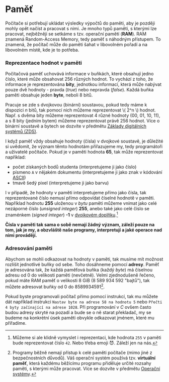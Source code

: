 # Paměť
Počítače si potřebují ukládat výsledky výpočtů do paměti, aby je později mohly opět načíst a
pracovat s nimi. Je mnoho typů paměti, s kterými lze pracovat, nejběžněji se setkáme s tzv.
operační pamětí (**RAM**). RAM znamená Random-Access Memory, tedy paměť s náhodným přístupem. To
znamená, že počítač může do paměti šahat v libovolném pořadí a na libovolném místě, kde je to
potřeba.

### Reprezentace hodnot v paměti
Počítačová paměť uchovává informace v buňkách, které obsahují jedno číslo, které může obsahovat 256
různých hodnot. To vychází z toho, že informace je reprezentována **bity**, jednotkou informací,
která může nabývat pouze dvě hodnoty - pravda (*true*) nebo nepravda (*false*). Každá buňka paměti
obsahuje jeden **byte**, neboli 8 bitů.

Pracuje se zde s dvojkovou (binární) soustavou, pokud tedy máme k dispozici *n* bitů, tak pomocí
nich můžeme reprezentovat \\( 2^n \\) hodnot. Např. s dvěma bity můžeme reprezentovat 4 různé
hodnoty (00, 01, 10, 11), a s 8 bity (jedním bytem) můžeme reprezentovat právě 256 hodnot. Více o binární
soustavě a bytech se dozvíte v předmětu
[Základy digitálních systémů (ZDS)](https://edison.sso.vsb.cz/cz.vsb.edison.edu.study.prepare.web/SubjectVersion.faces?version=440-2104/01&subjectBlockAssignmentId=375761&studyFormId=2&studyPlanId=22001&locale=cs&back=true).

I když paměť vždy obsahuje hodnoty (čísla) v dvojkové soustavě, je důležité si uvědomit, že význam
těmto hodnotám přiřazujeme my, tedy programátoři a uživatelé počítače. Pokud je v paměti hodnota **65**,
tak může reprezentovat například:

- počet získaných bodů studenta (interpretujeme ji jako číslo)
- písmeno `A` v nějakém dokumentu (interpretujeme ji jako znak v
  kódování [ASCII](https://www.asciitable.com/))
- tmavě šedý pixel (interpretujeme ji jako barvu)

I v případě, že hodnoty v paměti interpretujeme přímo jako čísla, tak reprezentované číslo nemusí
přímo odpovídat číselné hodnotě v paměti. Například hodnotu **255** uloženou v *bytu* paměti můžeme
vnímat jako celé nezáporné číslo (*unsigned integer*) **255**, anebo také jako celé číslo se
znaménkem (*signed integer*) **-1**
v [dvojkovém doplňku](https://cs.wikipedia.org/wiki/Dvojkov%C3%BD_dopln%C4%9Bk).[^1]

[^1]: Můžeme si ale klidně vymyslet i reprezentaci, kde hodnota `255` v paměti bude reprezentovat
číslo `42`. Nebo třeba emoji 😈. Záleží jen na nás.

**Čísla v paměti tak sama o sobě nemají žádný význam, záleží pouze na tom, jak je my, a obzvláště naše
programy, interpretují a jaké operace nad nimi provádějí.**

### Adresování paměti
Abychom se mohli odkazovat na hodnoty v paměti, tak musíme mít možnost rozlišit jednotlivé buňky od
sebe. Toho dosáhneme pomocí **adresy**. Paměť je adresována tak, že každá paměťová buňka (každý *byte*)
má číselnou adresu od 0 do velikosti paměti (nevčetně). Velmi zjednodušeně řečeno, pokud máte RAM
paměť o velikosti 8 GiB (8 589 934 592 "bajtů"), tak můžete adresovat buňky od 0 do 8589934591[^2].

[^2]: Programy běžně nemají přístup k celé paměti počítače (mimo jiné z bezpečnostních důvodů). Váš
operační systém používá tzv. **virtuální paměť**, která každému běžícímu programu přiděluje určité
rozsahy paměti, s kterými může pracovat. Více se dozvíte v předmětu
[Operační systémy](http://poli.cs.vsb.cz/edu/osy/).

Pokud byste programovali počítač přímo pomocí instrukcí, tak mu můžete dát například instrukci
`Nastav byte na adrese 58 na hodnotu 5` nebo `Přečti 4 byty začínající na adrese 1028`. Při
programování v *C* ovšem často budou adresy skryté na pozadí a bude se o ně starat překladač, my se
budeme na konkrétní úsek paměti obvykle odkazovat jménem, které mu přiřadíme.
